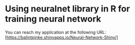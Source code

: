 # Using neuralnet library in R for training neural network

You can reach my application at the following URL:
[https://balintpinke.shinyapps.io/Neural-Network-Shiny/]
